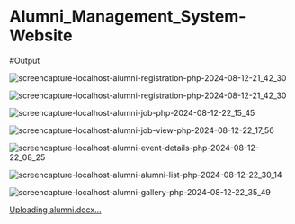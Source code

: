 # Alumni_Management_System-Website

#Output

![screencapture-localhost-alumni-registration-php-2024-08-12-21_42_30](https://github.com/user-attachments/assets/752d2302-f985-4adc-81cf-ad9b37a502e3)

![screencapture-localhost-alumni-registration-php-2024-08-12-21_42_30](https://github.com/user-attachments/assets/1d6452a5-7d98-4996-8fcd-25487c84d2d2)

![screencapture-localhost-alumni-job-php-2024-08-12-22_15_45](https://github.com/user-attachments/assets/9b7ce79f-7afd-465e-b98a-dcc3ac4b1e53)

![screencapture-localhost-alumni-job-view-php-2024-08-12-22_17_56](https://github.com/user-attachments/assets/e7971d50-8f69-4c3b-b7ed-b07819a9a0cc)

![screencapture-localhost-alumni-event-details-php-2024-08-12-22_08_25](https://github.com/user-attachments/assets/c45a15db-ef2f-4cb1-90a1-412b4dc7c219)

![screencapture-localhost-alumni-alumni-list-php-2024-08-12-22_30_14](https://github.com/user-attachments/assets/c321292f-b908-45d6-aca6-d696e009a7db)


![screencapture-localhost-alumni-gallery-php-2024-08-12-22_35_49](https://github.com/user-attachments/assets/0a7c5197-2799-4638-be54-0056d7158761)

[Uploading alumni.docx…]()
